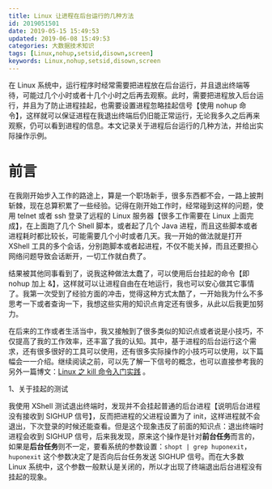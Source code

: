 ```yaml
---
title: Linux 让进程在后台运行的几种方法
id: 2019051501
date: 2019-05-15 15:49:53
updated: 2019-06-08 15:49:53
categories: 大数据技术知识
tags: [Linux,nohup,setsid,disown,screen]
keywords: Linux,nohup,setsid,disown,screen
---
```



在 Linux 系统中，运行程序时经常需要把进程放在后台运行，并且退出终端等待，可能过几个小时或者十几个小时之后再去观察。此时，需要把进程放入后台运行，并且为了防止进程挂起，也需要设置进程忽略挂起信号【使用 nohup 命令】，这样就可以保证进程在我退出终端后仍旧能正常运行，无论我多久之后再来观察，仍可以看到进程的信息。本文记录关于进程后台运行的几种方法，并给出实际操作示例。


<!-- more -->


# 前言


在我刚开始步入工作的路途上，算是一个职场新手，很多东西都不会，一路上披荆斩棘，现在总算积累了一些经验。记得在刚开始工作时，经常碰到这样的问题，使用 telnet 或者 ssh 登录了远程的 Linux 服务器【很多工作需要在 Linux 上面完成】，在上面跑了几个 Shell 脚本，或者起了几个 Java 进程，而且这些脚本或者进程耗时都比较长，可能需要几个小时或者几天。我一开始的做法就是打开 XShell 工具的多个会话，分别跑脚本或者起进程，不仅不能关掉，而且还要担心网络问题导致会话断开，一切工作就白费了。

结果被其他同事看到了，说我这种做法太蠢了，可以使用后台挂起的命令【即 nohup 加上 &】，这样就可以让进程自由在在地运行，我也可以安心做其它事情了。我第一次受到了经验方面的冲击，觉得这种方式太酷了，一开始我为什么不多思考一下或者查询一下，我想这些实用的知识点肯定还有很多，从此以后我更加努力。

在后来的工作或者生活当中，我又接触到了很多类似的知识点或者说是小技巧，不仅提高了我的工作效率，还丰富了我的认知。其中，基于进程的后台运行这个需求，还有很多很好的工具可以使用，还有很多实际操作的小技巧可以使用，以下篇幅会一一介绍。继续阅读之前，可以先了解一下信号的概念，也可以直接参考我的另外一篇博文：[Linux 之 kill 命令入门实践](https://www.playpi.org/2019042101.html) 。


1、关于挂起的测试

我使用 XShell 测试退出终端时，发现并不会挂起普通的后台进程【说明后台进程没有接收到 SIGHUP 信号】，反而把进程的父进程设置为了 init，这样进程就不会退出，下次登录的时候还能查看。但是这个现象违反了前面的知识点：退出终端时进程会收到 SIGHUP 信号，后来我发现，原来这个操作是针对**前台任务**而言的，如果是**后台任务**则不一定，要看系统的参数设置：`shopt | grep huponexit`，`huponexit` 这个参数决定了是否向后台任务发送 SIGHUP 信号。而在大多数 Linux 系统中，这个参数一般默认是关闭的，所以才出现了终端退出后台进程没有挂起的现象。

